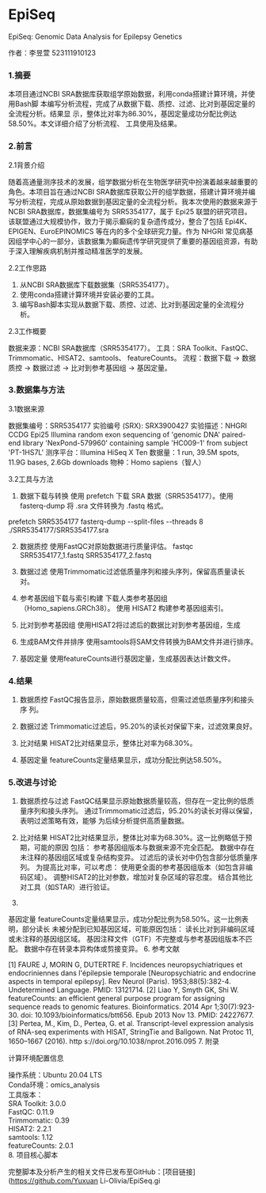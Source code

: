 # EpiSeq
EpiSeq: Genomic Data Analysis for Epilepsy Genetics

 
作者：李昱萱
 523111910123
 
### 1.摘要
 
本项目通过NCBI SRA数据库获取组学原始数据，利用conda搭建计算环境，并使用Bash脚
本编写分析流程，完成了从数据下载、质控、过滤、比对到基因定量的全流程分析。结果显
示，整体比对率为86.30%，基因定量成功分配比例达58.50%。本文详细介绍了分析流程、
工具使用及结果。

### 2.前言
 
2.1背景介绍
 
随着高通量测序技术的发展，组学数据分析在生物医学研究中扮演着越来越重要的角色。本项目旨在通过NCBI SRA数据库获取公开的组学数据，搭建计算环境并编写分析流程，完成从原始数据到基因定量的全流程分析。我本次使用的数据来源于NCBI SRA数据库，数据集编号为 SRR5354177，属于 Epi25 联盟的研究项目。该联盟通过大规模协作，致力于揭示癫痫的复杂遗传成分，整合了包括 Epi4K、EPIGEN、EuroEPINOMICS 等在内的多个全球研究力量。作为 NHGRI 常见病基因组学中心的一部分，该数据集为癫痫遗传学研究提供了重要的基因组资源，有助于深入理解疾病机制并推动精准医学的发展。

2.2工作思路
 
1. 从NCBI SRA数据库下载数据集（SRR5354177）。
2. 使用conda搭建计算环境并安装必要的工具。
3. 编写Bash脚本实现从数据下载、质控、过滤、比对到基因定量的全流程分析。

2.3工作概要
 
数据来源：NCBI SRA数据库（SRR5354177）。
工具：SRA Toolkit、FastQC、Trimmomatic、HISAT2、samtools、
featureCounts。
流程：数据下载 → 数据质控 → 数据过滤 → 比对到参考基因组 → 基因定量。

### 3.数据集与方法
 
3.1数据来源
 
数据集编号：SRR5354177
实验编号 (SRX): SRX3900427
实验描述：NHGRI CCDG Epi25 Illumina random exon sequencing of 'genomic 
DNA' paired-end library 'NexPond-579960' containing sample 'HC009-1' from 
subject 'PT-1HS7L'
测序平台：Illumina HiSeq X Ten
数据量：1 run, 39.5M spots, 11.9G bases, 2.6Gb downloads
物种：Homo sapiens（智人）

3.2工具与方法
 
1. 数据下载与转换
 使用 
prefetch 下载 SRA 数据（SRR5354177）。使用 
fasterq-dump 将 .sra 文件转换为 .fastq 格式。

 prefetch SRR5354177
 fasterq-dump --split-files --threads 8 
./SRR5354177/SRR5354177.sra
 
 2. 数据质控
使用FastQC对原始数据进行质量评估。
fastqc SRR5354177_1.fastq SRR5354177_2.fastq
 
 3. 数据过滤
使用Trimmomatic过滤低质量序列和接头序列，保留高质量读长对。
 
 4. 参考基因组下载与索引构建
下载人类参考基因组（Homo_sapiens.GRCh38）。
使用 HISAT2 构建参考基因组索引。

5. 比对到参考基因组
使用HISAT2将过滤后的数据比对到参考基因组，生成

6. 生成BAM文件并排序
使用samtools将SAM文件转换为BAM文件并进行排序。
 
 7. 基因定量
使用featureCounts进行基因定量，生成基因表达计数文件。

 ### 4.结果
 
1. 数据质控
  FastQC报告显示，原始数据质量较高，但需过滤低质量序列和接头序
列。

2. 数据过滤
  Trimmomatic过滤后，95.20%的读长对保留下来，过滤效果良好。

3. 比对结果
  HISAT2比对结果显示，整体比对率为68.30%。

4. 基因定量
  featureCounts定量结果显示，成功分配比例达58.50%。
### 5.改进与讨论
 
1. 数据质控与过滤
FastQC结果显示原始数据质量较高，但存在一定比例的低质量序列和接头序列。
通过Trimmomatic过滤后，95.20%的读长对得以保留，表明过滤策略有效，能够
为后续分析提供高质量数据。

3. 比对结果
HISAT2比对结果显示，整体比对率为68.30%。这一比例略低于预期，可能的原因
包括：
参考基因组版本与数据来源不完全匹配。
数据中存在未注释的基因组区域或复杂结构变异。
过滤后的读长对中仍包含部分低质量序列。
为提高比对率，可以考虑：
使用更全面的参考基因组版本（如包含非编码区域）。
调整HISAT2的比对参数，增加对复杂区域的容忍度。
结合其他比对工具（如STAR）进行验证。
4. 
基因定量
featureCounts定量结果显示，成功分配比例为58.50%。这一比例表明，部分读长
未被分配到已知基因区域，可能原因包括：
读长比对到非编码区域或未注释的基因组区域。
基因注释文件（GTF）不完整或与参考基因组版本不匹配。
数据中存在转录本异构体或剪接变异。
6.
参考文献
 
[1]  FAURE J, MORIN G, DUTERTRE F. Incidences neuropsychiatriques et endocriniennes 
dans l'épilepsie temporale [Neuropsychiatric and endocrine aspects in temporal epilepsy]. 
Rev Neurol (Paris). 1953;88(5):382-4. Undetermined Language. PMID: 13121714.
 [2]  Liao Y, Smyth GK, Shi W. featureCounts: an efficient general purpose program for 
assigning sequence reads to genomic features. Bioinformatics. 2014 Apr 1;30(7):923-30. 
doi: 10.1093/bioinformatics/btt656. Epub 2013 Nov 13. PMID: 24227677.
 [3]  Pertea, M., Kim, D., Pertea, G. et al. Transcript-level expression analysis of RNA-seq 
experiments with HISAT, StringTie and Ballgown. Nat Protoc 11, 1650–1667 (2016). http
 s://doi.org/10.1038/nprot.2016.095
7.
附录
 
计算环境配置信息
 
操作系统：Ubuntu 20.04 LTS  
Conda环境：omics_analysis  
工具版本：  
SRA Toolkit: 3.0.0  
FastQC: 0.11.9  
Trimmomatic: 0.39  
HISAT2: 2.2.1  
samtools: 1.12  
featureCounts: 2.0.1  
8.
项目核心脚本
 
完整脚本及分析产生的相关文件已发布至GitHub：[项目链接](https://github.com/Yuxuan
Li-Olivia/EpiSeq.gi
